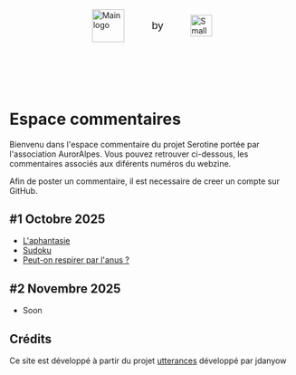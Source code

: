 <div style="display: flex; align-items: center; justify-content: center; gap: 5vw; padding: 2vh;">
  <img src="https://raw.githubusercontent.com/Troy314/utterances/6d67dfdba1173b2d74fb3ddd4dd730af0e8cfaae/media/logo_serotine.svg" alt="Main logo" style="height: 6vw; max-height: 80px; min-height: 30px; object-fit: contain;">
  <span style="font-size: 2vw; font-weight: 500; font-family: sans-serif;">by</span>
  <img src="https://raw.githubusercontent.com/Troy314/utterances/refs/heads/master/media/logo_Auroralpes.png" alt="Small logo" style="height: 4vw; max-height: 60px; min-height: 20px; object-fit: contain;">
</div>

# Espace commentaires

Bienvenu dans l'espace commentaire du projet Serotine portée par l'association AurorAlpes.
Vous pouvez retrouver ci-dessous, les commentaires associés aux diférents numéros du webzine.

Afin de poster un commentaire, il est necessaire de creer un compte sur GitHub.


## #1 Octobre 2025
- [L'aphantasie](https://troy314.github.io/utterances/articles/aphantasie.html)
- [Sudoku](https://troy314.github.io/utterances/articles/aphantasie_sudoku.html)
- [Peut-on respirer par l'anus ?](https://troy314.github.io/utterances/articles/respirer_par_anus.html)

## #2 Novembre 2025
- Soon


<script src="https://utteranc.es/client.js"
        issue-term="pathname"
        theme="photon-dark"
        crossorigin="anonymous"
        async>
</script>

## Crédits
Ce site est développé à partir du projet [utterances](https://github.com/utterance/utterances) développé par jdanyow


